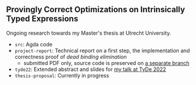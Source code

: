 ## Provingly Correct Optimizations on Intrinsically Typed Expressions

Ongoing research towards my Master's thesis at Utrecht University.

- `src`: Agda code
- `project-report`: Technical report on a first step, the implementation and correctness proof of *dead binding elimination*
  - submitted PDF only, source code is preserved on [a separate branch](https://github.com/mheinzel/correct-optimisations/tree/main/tyde22)
- `tyde22`: Extended abstract and slides for [my talk at TyDe 2022](https://icfp22.sigplan.org/details/tyde-2022-papers/11/Provingly-Correct-Optimisations-on-Intrinsically-Typed-Expressions-Extended-Abstract)
- `thesis-proposal`: Currently in progress
